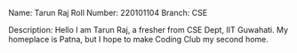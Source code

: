 Name: Tarun Raj
Roll Number: 220101104
Branch: CSE

Description:
Hello I am Tarun Raj, a fresher from CSE Dept, IIT Guwahati. My homeplace is Patna, but I hope to make Coding Club my second home.
